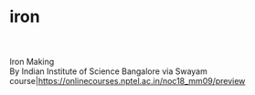 # iron<br><br>

Iron Making<br>By Indian Institute of Science Bangalore via Swayam<br>course|https://onlinecourses.nptel.ac.in/noc18_mm09/preview<br><br>
